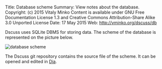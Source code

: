 Title:      Database scheme
Summary:    View notes about the database.
Copyright:  (c) 2015 Vitaly Minko
            Content is available under GNU Free Documentation License 1.3 and
            Creative Commons Attribution-Share Alike 3.0 Unported License
Date:       17 May 2015
Web:        http://vminko.org/dscuss/db


Dscuss uses SQLite DBMS for storing data. The scheme of the database is represented on the picture below.

![database scheme][db_img]

The Dscuss git repository contains the source file of the scheme. It can be
opened and edited in [Dia][dia].


[db_img]: /storage/dscuss/illustrations/database.png
[dia]: https://wiki.gnome.org/Apps/Dia/
